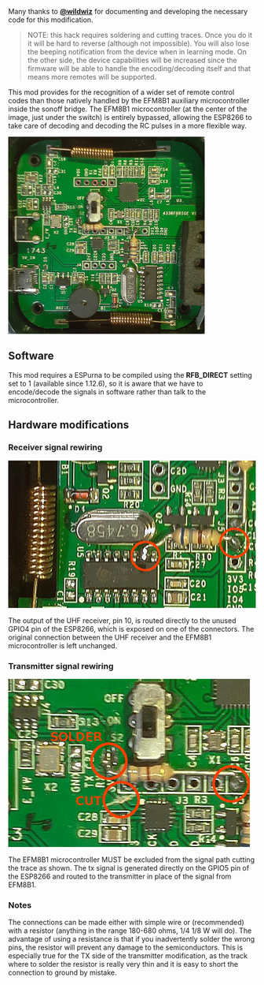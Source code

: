 Many thanks to [**@wildwiz**](https://github.com/wildwiz) for documenting and developing the necessary code for this modification.

> NOTE: this hack requires soldering and cutting traces. Once you do it it will be hard to reverse (although not impossible). You will also lose the beeping notification from the device when in learning mode. On the other side, the device capabilities will be increased since the firmware will be able to handle the encoding/decoding itself and that means more remotes will be supported.

This mod provides for the recognition of a wider set of remote control codes than those natively handled by the EFM8B1 auxiliary microcontroller inside the sonoff bridge. The EFM8B1 microcontroller (at the center of the image, just under the switch) is entirely bypassed, allowing the ESP8266 to take care of decoding and decoding the RC pulses in a more flexible way.

![Sonoff RF Bridge](images/devices/rfbridge/rf-hack-400.jpg)

## Software

This mod requires a ESPurna to be compiled using the **RFB_DIRECT** setting set to 1 (available since 1.12.6), so it is aware that we have to encode/decode the signals in software rather than talk to the microcontroller. 

## Hardware modifications

### Receiver signal rewiring

![Sonoff RF Bridge](images/devices/rfbridge/rf-hack-rx.jpg)

The output of the UHF receiver, pin 10, is routed directly to the unused GPIO4 pin of the ESP8266, which is exposed on one of the connectors. The original connection between the UHF receiver and the EFM8B1 microcontroller is left unchanged.

### Transmitter signal rewiring

![Sonoff RF Bridge](images/devices/rfbridge/rf-hack-tx.jpg)

The EFM8B1 microcontroller MUST be excluded from the signal path cutting the trace as shown. The tx signal is generated directly on the GPIO5 pin of the ESP8266 and routed to the transmitter in place of the signal from EFM8B1.

### Notes

The connections can be made either with simple wire or (recommended) with a resistor (anything in the range 180-680 ohms, 1/4 1/8 W will do). The advantage of using a resistance is that if you inadvertently solder the wrong pins, the resistor will prevent any damage to the semiconductors. This is especially true for the TX side of the transmitter modification, as the track where to solder the resistor is really very thin and it is easy to short the connection to ground by mistake.

